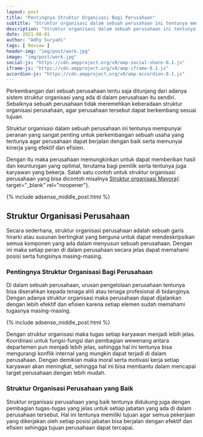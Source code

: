 ```yaml
---
layout: post
title: "Pentingnya Struktur Organisasi Bagi Perusahaan"
subtitle: "Struktur organisasi dalam sebuah perusahaan ini tentunya mempunyai peranan yang sangat penting untuk perkembangan perusahaan."
description: "Struktur organisasi dalam sebuah perusahaan ini tentunya mempunyai peranan yang sangat penting untuk perkembangan perusahaan."
date: 2021-08-01
author: "Adhy Suryadi"
tags: [ Review ]
header-img: "img/post/work.jpg"
image: "img/post/work.jpg"
social-js: "https://cdn.ampproject.org/v0/amp-social-share-0.1.js"
iframe-js: "https://cdn.ampproject.org/v0/amp-iframe-0.1.js"
accordion-js: "https://cdn.ampproject.org/v0/amp-accordion-0.1.js"
---
```


Perkembangan dari sebuah perusahaan tentu saja ditunjang dari adanya sistem struktur organisasi yang ada di dalam perusahaan itu sendiri. Sebaiknya sebuah perusahaan tidak meremehkan keberadaan struktur organisasi perusahaan, agar perusahaan tersebut dapat berkembang sesuai tujuan.

Struktur organisasi dalam sebuah perusahaan ini tentunya mempunyai peranan yang sangat penting untuk perkembangan sebuah usaha yang tentunya agar perusahaan dapat berjalan dengan baik serta memunyai kinerja yang efektif dan efisien.

Dengan itu maka perusahaan memungkinkan untuk dapat memberikan hasil dan keuntungan yang optimal, terutama bagi pemilik serta tentunya juga karyawan yang bekerja. Salah satu contoh untuk struktur organisasi perusahaan yang bisa dicontoh misalnya [Struktur organisasi Mayora](https://www.mayoraindah.co.id/content/Struktur-Organisasi-39 "Struktur organisasi Mayora"){: target="_blank" rel="noopener"}.

{% include adsense_middle_post.html %}

## Struktur Organisasi Perusahaan

Secara sederhana, struktur organisasi perusahaan adalah sebuah garis hirarki atau susunan bertingkat yang berguna untuk dapat mendeskripsikan semua komponen yang ada dalam menyusun sebuah perusahaan. Dengan ini maka setiap peran di dalam perusahaan secara jelas dapat memahami posisi serta fungsinya masing-masing.

### Pentingnya Struktur Organisasi Bagi Perusahaan

Di dalam sebuah perusahaan, urusan pengelolaan perusahaan tentunya bisa diserahkan kepada tenaga ahli atau tenaga profesional di bidanginya. Dengan adanya struktur organisasi maka perusahaan dapat dijalankan dengan lebih efektif dan efisien karena setiap elemen sudah memahami tugasnya masing-masing.

{% include adsense_middle_post.html %}

Dengan struktur organisasi maka tugas setiap karyawan menjadi lebih jelas. Koordinasi untuk fungsi-fungsi dan pembagian wewenang antara departemen pun menjadi lebih jelas, sehingga hal ini tentunya bisa mengurangi konflik internal yang mungkin dapat terjadi di dalam perusahaan. Dengan demikian maka moral serta motivasi kerja setiap karyawan akan meningkat, sehingga hal ini bisa membantu dalam mencapai target perusahaan dengan lebih mudah.

### Struktur Organisasi Perusahaan yang Baik

Struktur organisasi perusahaan yang baik tentunya didukung juga dengan pembagian tugas-tugas yang jelas untuk setiap jabatan yang ada di dalam perusahaan tersebut. Hal ini tentunya memiliki tujuan agar semua pekerjaan yang dikerjakan oleh setiap posisi jabatan bisa berjalan dengan efektif dan efisien sehingga tujuan perusahaan dapat tercapai.
